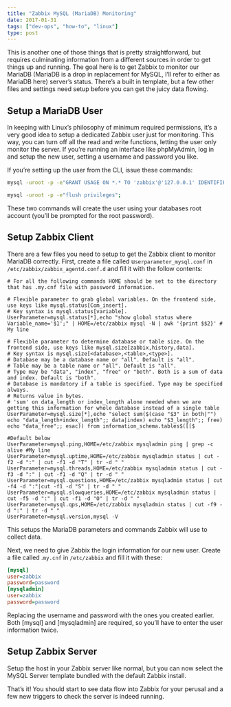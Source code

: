 ```yaml
---
title: "Zabbix MySQL (MariaDB) Monitoring"
date: 2017-01-31
tags: ["dev-ops", "how-to", "linux"]
type: post
---
```


This is another one of those things that is pretty straightforward, but requires
culminating information from a different sources in order to get things up and
running.  The goal here is to get Zabbix to monitor our MariaDB (MariaDB is a
drop in replacement for MySQL, I’ll refer to either as MariaDB here) server’s
status.  There’s a built in template, but a few other files and settings need
setup before you can get the juicy data flowing.

## Setup a MariaDB User

In keeping with Linux’s philosophy of minimum required permissions, it’s a very
good idea to setup a dedicated Zabbix user just for monitoring.  This way, you
can turn off all the read and write functions, letting the user only monitor the
server.  If you’re running an interface like phpMyAdmin, log in and setup the
new user, setting a username and password you like.

If you’re setting up the user from the CLI, issue these commands:

```bash
mysql -uroot -p -e"GRANT USAGE ON *.* TO 'zabbix'@'127.0.0.1' IDENTIFIED BY 'password'";

mysql -uroot -p -e"flush privileges";
```

These two commands will create the user using your databases root account
(you’ll be prompted for the root password).

## Setup Zabbix Client

There are a few files you need to setup to get the Zabbix client to monitor
MariaDB correctly.  First, create a file called u`serparameter_mysql.conf` in
`/etc/zabbix/zabbix_agentd.conf.d` and fill it with the follow contents:

```text
# For all the following commands HOME should be set to the directory that has .my.cnf file with password information.

# Flexible parameter to grab global variables. On the frontend side, use keys like mysql.status[Com_insert].
# Key syntax is mysql.status[variable].
UserParameter=mysql.status[*],echo "show global status where Variable_name='$1';" | HOME=/etc/zabbix mysql -N | awk '{print $$2}' # My line

# Flexible parameter to determine database or table size. On the frontend side, use keys like mysql.size[zabbix,history,data].
# Key syntax is mysql.size[<database>,<table>,<type>].
# Database may be a database name or "all". Default is "all".
# Table may be a table name or "all". Default is "all".
# Type may be "data", "index", "free" or "both". Both is a sum of data and index. Default is "both".
# Database is mandatory if a table is specified. Type may be specified always.
# Returns value in bytes.
# 'sum' on data_length or index_length alone needed when we are getting this information for whole database instead of a single table
UserParameter=mysql.size[*],echo "select sum($(case "$3" in both|"") echo "data_length+index_length";; data|index) echo "$3_length";; free) echo "data_free";; esac)) from information_schema.tables$([[$

#Default below
UserParameter=mysql.ping,HOME=/etc/zabbix mysqladmin ping | grep -c alive #My line
UserParameter=mysql.uptime,HOME=/etc/zabbix mysqladmin status | cut -f2 -d ":" | cut -f1 -d "T" | tr -d " "
UserParameter=mysql.threads,HOME=/etc/zabbix mysqladmin status | cut -f3 -d ":" | cut -f1 -d "Q" | tr -d " "
UserParameter=mysql.questions,HOME=/etc/zabbix mysqladmin status | cut -f4 -d ":"|cut -f1 -d "S" | tr -d " "
UserParameter=mysql.slowqueries,HOME=/etc/zabbix mysqladmin status | cut -f5 -d ":" | cut -f1 -d "O" | tr -d " "
UserParameter=mysql.qps,HOME=/etc/zabbix mysqladmin status | cut -f9 -d ":" | tr -d " "
UserParameter=mysql.version,mysql -V
```

This setups the MariaDB parameters and commands Zabbix will use to collect data.

Next, we need to give Zabbix the login information for our new user.  Create a
file called .`my.cnf` in `/etc/zabbix` and fill it with these:

```ini
[mysql]
user=zabbix
password=password
[mysqladmin]
user=zabbix
password=password
```

Replacing the username and password with the ones you created earlier.  Both
[mysql] and [mysqladmin] are required, so you’ll have to enter the user
information twice.

## Setup Zabbix Server

Setup the host in your Zabbix server like normal, but you can now select the
MySQL Server template bundled with the default Zabbix install.

That’s it!  You should start to see data flow into Zabbix for your perusal and a
few new triggers to check the server is indeed running.
